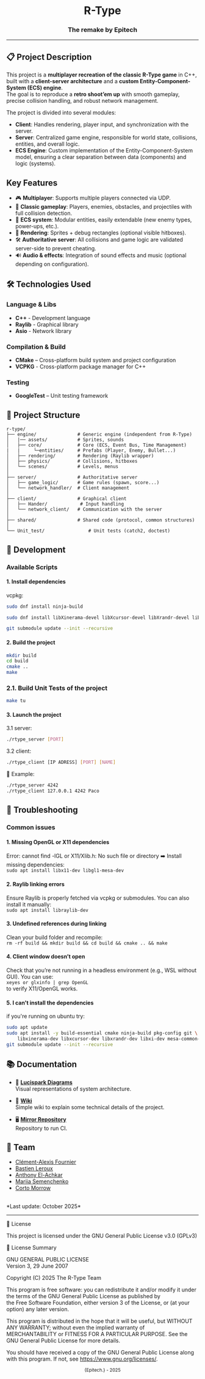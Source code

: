 <div align="center">
    <h1>R-Type</h1>
    <h3>The remake by Epitech</h3>
</div>

---

## 📋 Project Description

This project is a **multiplayer recreation of the classic R-Type game** in C++, built with a **client-server architecture** and a **custom Entity-Component-System (ECS) engine**.  
The goal is to reproduce a **retro shoot’em up** with smooth gameplay, precise collision handling, and robust network management.  

The project is divided into several modules:  
- **Client**: Handles rendering, player input, and synchronization with the server.  
- **Server**: Centralized game engine, responsible for world state, collisions, entities, and overall logic.  
- **ECS Engine**: Custom implementation of the Entity-Component-System model, ensuring a clear separation between data (components) and logic (systems).  

## Key Features  

- 🎮 **Multiplayer**: Supports multiple players connected via UDP.  
- 👾 **Classic gameplay**: Players, enemies, obstacles, and projectiles with full collision detection.  
- 🧩 **ECS system**: Modular entities, easily extendable (new enemy types, power-ups, etc.).  
- 🎨 **Rendering**: Sprites + debug rectangles (optional visible hitboxes).  
- 🛠️ **Authoritative server**: All collisions and game logic are validated server-side to prevent cheating.  
- 🔊 **Audio & effects**: Integration of sound effects and music (optional depending on configuration).  

## 🛠️ Technologies Used

### Language & Libs

* **C++** - Development language
* **Raylib** - Graphical library
* **Asio** - Network library

### Compilation & Build

* **CMake** – Cross-platform build system and project configuration
* **VCPKG** - Cross-platform package manager for C++

### Testing

* **GoogleTest** – Unit testing framework

## 📁 Project Structure

```
r-type/
├── engine/               # Generic engine (independent from R-Type)
│   |── assets/           # Sprites, sounds
│   ├── core/             # Core (ECS, Event Bus, Time Management)
|   |     └─entities/     # Prefabs (Player, Enemy, Bullet...)
│   ├── rendering/        # Rendering (Raylib wrapper)
│   ├── physics/          # Collisions, hitboxes
│   └── scenes/           # Levels, menus
│
├── server/               # Authoritative server
│   ├── game_logic/       # Game rules (spawn, score...)
│   └── network_handler/  # Client management
│
├── client/               # Graphical client
│   ├── Hander/            # Input handling
│   └── network_client/   # Communication with the server
│
├── shared/               # Shared code (protocol, common structures)
│
└── Unit_test/                # Unit tests (catch2, doctest)

```

## 🔧 Development

### Available Scripts

#### 1. Install dependencies
vcpkg:

```bash
sudo dnf install ninja-build

sudo dnf install libXinerama-devel libXcursor-devel libXrandr-devel libXi-devel mesa-libGL-devel pkg-config

git submodule update --init --recursive
```

#### 2. Build the project
```bash
mkdir build
cd build
cmake ..
make
```

### 2.1. Build Unit Tests of the project
``` bash
make tu
```

#### 3. Launch the project
3.1 server:

```bash
./rtype_server [PORT]
```

3.2 client:

```bash
./rtype_client [IP ADRESS] [PORT] [NAME]
```
📝 Example:
```bash
./rtype_server 4242
./rtype_client 127.0.0.1 4242 Paco
```

## 🧰 Troubleshooting

### Common issues
#### 1. Missing OpenGL or X11 dependencies

Error: cannot find -lGL or X11/Xlib.h: No such file or directory
➡️ Install missing dependencies:<br>
```sudo apt install libx11-dev libgl1-mesa-dev```

#### 2. Raylib linking errors

Ensure Raylib is properly fetched via vcpkg or submodules.
You can also install it manually:<br>
```sudo apt install libraylib-dev```

#### 3. Undefined references during linking

Clean your build folder and recompile:<br>
```rm -rf build && mkdir build && cd build && cmake .. && make```

#### 4. Client window doesn’t open

Check that you’re not running in a headless environment (e.g., WSL without GUI).
You can use:<br>
```xeyes or glxinfo | grep OpenGL ```<br>
to verify X11/OpenGL works.

#### 5. I can't install the dependencies

if you're running on ubuntu try:

```bash
sudo apt update
sudo apt install -y build-essential cmake ninja-build pkg-config git \
    libxinerama-dev libxcursor-dev libxrandr-dev libxi-dev mesa-common-dev libgl1-mesa-dev
git submodule update --init --recursive
```

## 📚 Documentation

- 🧠 **[Lucispark Diagrams](https://lucid.app/lucidchart/4633408f-cba8-48c3-a0b8-c60bfb79cc14/edit?viewport_loc=-582%2C-133%2C3079%2C1520%2C0_0&invitationId=inv_87f07e72-7bc2-49f5-ad85-d82292c0f6f7)**<br>
Visual representations of system architecture.

- 📕 **[Wiki](https://github.com/Anthoche/R-type/wiki)**<br>
Simple wiki to explain some technical details of the project.

- 🖥️ **[Mirror Repository](https://github.com/Anthoche/R-type)**<br>
Repository to run CI.

## 👥 Team

- [Clément-Alexis Fournier](https://github.com/Clement-Alexis)
- [Bastien Leroux](https://github.com/bast0u)
- [Anthony El-Achkar](https://github.com/Anthoche)
- [Mariia Semenchenko](https://github.com/mariiasemenchenko)
- [Corto Morrow](https://github.com/NuggetReckt)

<br>
*Last update: October 2025*

---

📄 License

This project is licensed under the GNU General Public License v3.0 (GPLv3) 

📜 License Summary

GNU GENERAL PUBLIC LICENSE  
Version 3, 29 June 2007

Copyright (C) 2025 The R-Type Team

This program is free software: you can redistribute it and/or modify  it under the terms of the GNU General Public License as published by  
the Free Software Foundation, either version 3 of the License, or  (at your option) any later version.

This program is distributed in the hope that it will be useful, but WITHOUT ANY WARRANTY; without even the implied warranty of  
MERCHANTABILITY or FITNESS FOR A PARTICULAR PURPOSE.  See the GNU General Public License for more details.

You should have received a copy of the GNU General Public License along with this program. If not, see <https://www.gnu.org/licenses/>.


<div align="center"> <sub>{Epitech.} - 2025</sub> </div>
